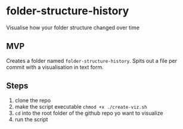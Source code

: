 # folder-structure-history

Visualise how your folder structure changed over time

## MVP

Creates a folder named `folder-structure-history`.
Spits out a file per commit with a visualisation in text form.

## Steps

1. clone the repo
2. make the script executable `chmod +x ./create-viz.sh`
3. `cd` into the root folder of the github repo yo want to visualize
4. run the script
